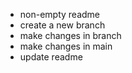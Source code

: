 - non-empty readme
- create a new branch
- make changes in branch
- make changes in main
- update readme
